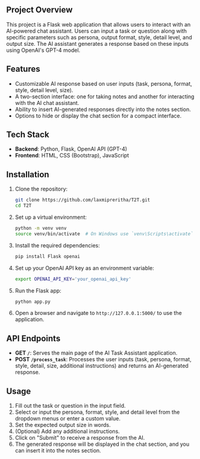 ## Project Overview

This project is a Flask web application that allows users to interact with an AI-powered chat assistant. Users can input a task or question along with specific parameters such as persona, output format, style, detail level, and output size. The AI assistant generates a response based on these inputs using OpenAI's GPT-4 model.

## Features

- Customizable AI response based on user inputs (task, persona, format, style, detail level, size).
- A two-section interface: one for taking notes and another for interacting with the AI chat assistant.
- Ability to insert AI-generated responses directly into the notes section.
- Options to hide or display the chat section for a compact interface.

## Tech Stack

- **Backend**: Python, Flask, OpenAI API (GPT-4)
- **Frontend**: HTML, CSS (Bootstrap), JavaScript

## Installation

1. Clone the repository:
   ```bash
   git clone https://github.com/laxmipreritha/T2T.git
   cd T2T
   ```

2. Set up a virtual environment:
   ```bash
   python -m venv venv
   source venv/bin/activate  # On Windows use `venv\Scripts\activate`
   ```

3. Install the required dependencies:
   ```bash
   pip install Flask openai
   ```

4. Set up your OpenAI API key as an environment variable:
   ```bash
   export OPENAI_API_KEY='your_openai_api_key'
   ```

5. Run the Flask app:
   ```bash
   python app.py
   ```

6. Open a browser and navigate to `http://127.0.0.1:5000/` to use the application.

## API Endpoints

- **GET `/`**: Serves the main page of the AI Task Assistant application.
- **POST `/process_task`**: Processes the user inputs (task, persona, format, style, detail, size, additional instructions) and returns an AI-generated response.

## Usage

1. Fill out the task or question in the input field.
2. Select or input the persona, format, style, and detail level from the dropdown menus or enter a custom value.
3. Set the expected output size in words.
4. (Optional) Add any additional instructions.
5. Click on "Submit" to receive a response from the AI.
6. The generated response will be displayed in the chat section, and you can insert it into the notes section.
